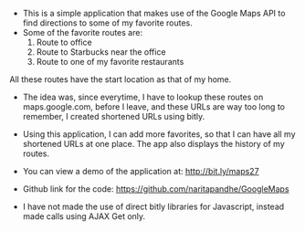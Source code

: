 - This is a simple application that makes use of the Google Maps API to find directions to some of my favorite routes. 
- Some of the favorite routes are: 
	1. Route to office
	2. Route to Starbucks near the office
	3. Route to one of my favorite restaurants

All these routes have the start location as that of my home.

- The idea was, since everytime, I have to lookup these routes on maps.google.com, before I leave, and these URLs are way too long to remember, I created shortened URLs using bitly.

- Using this application, I can add more favorites, so that I can have all my shortened URLs at one place. The app also displays the history of my routes.

- You can view a demo of the application at: http://bit.ly/maps27
	
- Github link for the code: https://github.com/naritapandhe/GoogleMaps

- I have not made the use of direct bitly libraries for Javascript, instead made calls using AJAX Get only.